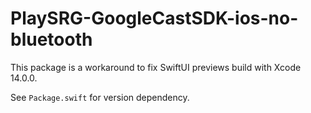 # PlaySRG-GoogleCastSDK-ios-no-bluetooth

This package is a workaround to fix SwiftUI previews build with Xcode 14.0.0.

See `Package.swift` for version dependency.